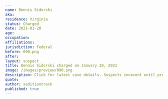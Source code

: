 ```yaml
---
name: Dennis Sidorski
aka:
residence: Virginia
status: Charged
date: 2021-01-20
age:
occupation:
affiliations:
jurisdiction: Federal
before: 090.png
after:
layout: suspect
title: Dennis Sidorski charged on January 20, 2021
image: /images/preview/090.png
description: Click for latest case details. Suspects innocent until proven guilty.
quote:
author: seditiontrack
published: true
---
```


